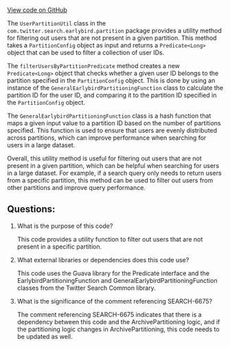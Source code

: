 [View code on GitHub](https://github.com/misbahsy/the-algorithm/src/java/com/twitter/search/earlybird/partition/UserPartitionUtil.java)

The `UserPartitionUtil` class in the `com.twitter.search.earlybird.partition` package provides a utility method for filtering out users that are not present in a given partition. This method takes a `PartitionConfig` object as input and returns a `Predicate<Long>` object that can be used to filter a collection of user IDs.

The `filterUsersByPartitionPredicate` method creates a new `Predicate<Long>` object that checks whether a given user ID belongs to the partition specified in the `PartitionConfig` object. This is done by using an instance of the `GeneralEarlybirdPartitioningFunction` class to calculate the partition ID for the user ID, and comparing it to the partition ID specified in the `PartitionConfig` object.

The `GeneralEarlybirdPartitioningFunction` class is a hash function that maps a given input value to a partition ID based on the number of partitions specified. This function is used to ensure that users are evenly distributed across partitions, which can improve performance when searching for users in a large dataset.

Overall, this utility method is useful for filtering out users that are not present in a given partition, which can be helpful when searching for users in a large dataset. For example, if a search query only needs to return users from a specific partition, this method can be used to filter out users from other partitions and improve query performance.
## Questions: 
 1. What is the purpose of this code?
    
    This code provides a utility function to filter out users that are not present in a specific partition.

2. What external libraries or dependencies does this code use?
    
    This code uses the Guava library for the Predicate interface and the EarlybirdPartitioningFunction and GeneralEarlybirdPartitioningFunction classes from the Twitter Search Common library.

3. What is the significance of the comment referencing SEARCH-6675?
    
    The comment referencing SEARCH-6675 indicates that there is a dependency between this code and the ArchivePartitioning logic, and if the partitioning logic changes in ArchivePartitioning, this code needs to be updated as well.